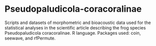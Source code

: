 # Pseudopaludicola-coracoralinae
Scripts and datasets of morphometric and bioacoustic data used for the statistical analyses in the scientific article describing the frog species Pseudopaludicola coracoralinae. R language. Packages used: coin, seewave, and rfPermute.
